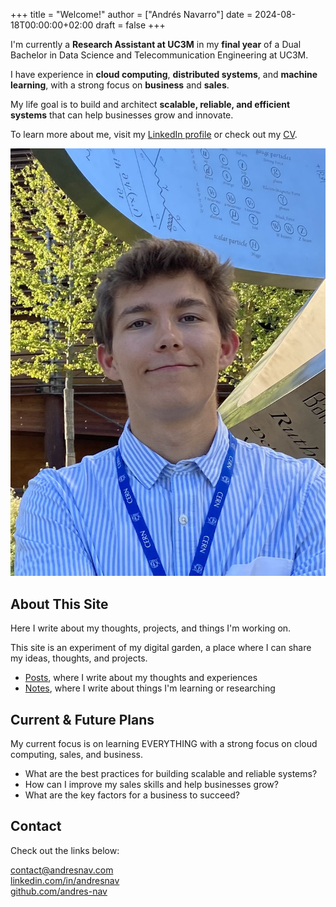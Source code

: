 +++
title = "Welcome!"
author = ["Andrés Navarro"]
date = 2024-08-18T00:00:00+02:00
draft = false
+++

<div class="welcome">

<div>

I'm currently a **Research Assistant at UC3M** in my **final year** of a Dual Bachelor in Data Science and Telecommunication Engineering at UC3M.

I have experience in **cloud computing**, **distributed systems**, and **machine learning**, with a strong focus on **business** and **sales**.

My life goal is to build and architect **scalable, reliable, and efficient systems** that can help businesses grow and innovate.

To learn more about me, visit my <a href="https://www.linkedin.com/in/andresnav" target="_blank">LinkedIn profile</a> or check out my <a href="https://github.com/andres-nav/andres-nav/blob/main/cv/en/CV.pdf" target="_blank">CV</a>.

</div>

<div class="me">
    <img src="profile.jpg"/>
</div>

</div>

## About This Site
Here I write about my thoughts, projects, and things I'm working on.

This site is an experiment of my digital garden, a place where I can share my ideas, thoughts, and projects.
- [Posts](/posts), where I write about my thoughts and experiences
- [Notes](/notes), where I write about things I'm learning or researching

## Current & Future Plans
My current focus is on learning EVERYTHING with a strong focus on cloud computing, sales, and business.

- What are the best practices for building scalable and reliable systems?
- How can I improve my sales skills and help businesses grow?
- What are the key factors for a business to succeed?

## Contact
Check out the links below:

<a href="mailto:contact@andresnav.com" target="_blank">contact@andresnav.com</a><br>
<a href="https://www.linkedin.com/in/andresnav" target="_blank">linkedin.com/in/andresnav</a><br>
<a href="https://www.github.com/andres-nav" target="_blank">github.com/andres-nav</a><br>
